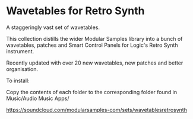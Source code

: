 # Wavetables for Retro Synth

A staggeringly vast set of wavetables.

This collection distills the wider Modular Samples library into a bunch of wavetables, patches and Smart Control Panels for Logic's Retro Synth instrument. 

Recently updated with over 20 new wavetables, new patches and better organisation.

To install:

Copy the contents of each folder to the corresponding folder found in Music/Audio Music Apps/

https://soundcloud.com/modularsamples-com/sets/wavetablesretrosynth
